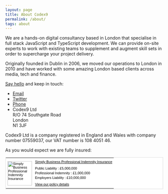 ```yaml
---
layout: page
title: About Codex9
permalink: /about/
tags: about
---
```


We are a hands-on digital consultancy based in London that specialise in full stack JavaScript and TypeScript
development. We can provide on-site experts to work with existing teams to supplement and augment skill sets in order
to supercharge your project delivery.

Originally founded in Dublin in 2006, we moved our operations to London in 2010 and have worked with some amazing London
based clients across media, tech and finance.

[Say hello](/contact/) and keep in touch:

* [Email](mailto:info@codex9.com)
* [Twitter](https://twitter.com/Codex9Ltd)
* [Phone](tel:+447963262537)
* Codex9 Ltd  
  R/O 74 Southgate Road  
  London  
  N1 3JF  

Codex9 Ltd is a company registered in England and Wales with company number 07559037, our VAT number is 108 4051 46.

As you would expect we are fully insured:

<table style="background-color:#ffffff;border:2px solid #ebebeb;font-family:Trebuchet MS, Arial, Helvetica, sans-serif;font-size:11px;color:#000000;" width="287" cellborder="0" cellspacing="0"> <tbody><tr><td valign="middle" style="padding:5px;"><img src="http://www.simplybusiness.co.uk/images/linkoramaWhite.gif" alt="Simply Business Professional Indemnity Insurance" title="Simply Business Professional Indemnity Insurance" width="78" height="78" border="0" /></td><td valign="middle" style="padding:5px;"><p style="line-height:15px;margin:0;padding:0 0 6px 0;font-family:'Trebuchet MS', Arial, Helvetica, sans-serif;font-size:11px;color:#000000;"><a href="http://www.simplybusiness.co.uk/insurance/professional-indemnity/" style="text-decoration:underline;color:#000000;">Simply Business Professional Indemnity Insurance</a><br/></p><p style="line-height:15px;margin:0;padding:0 0 6px 0;font-family:'Trebuchet MS', Arial, Helvetica, sans-serif;font-size:11px;color:#000000;">Public Liability : £5,000,000<br/>Professional Indemnity : £1,000,000<br/>Employers Liability : £10,000,000<br/></p><p style="line-height:15px;margin:0;padding:0;font-family:'Trebuchet MS', Arial, Helvetica, sans-serif;font-size:11px;"><a href="http://www.simplybusiness.co.uk/tab/index.htm?sel=link&ebid=07d44a61ad6beda3580bf173d1f606f2" style="text-decoration:underline;color:#000000;">View our policy details</a></p></td></tr></tbody></table>